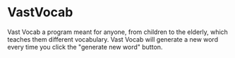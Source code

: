 # VastVocab
Vast Vocab a program meant for anyone, from children to the elderly, which teaches them different vocabulary.  Vast Vocab will generate a new word every time you click the "generate new word" button.
